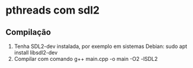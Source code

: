 # pthreads com sdl2
## Compilação
1. Tenha SDL2-dev instalada, por exemplo em sistemas Debian: sudo apt install libsdl2-dev
2. Compilar com comando g++ main.cpp -o main -O2 -lSDL2
